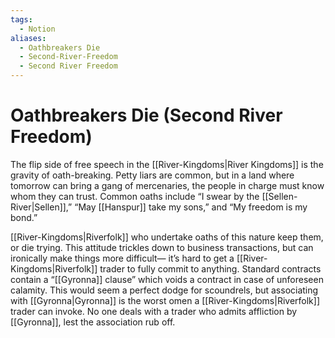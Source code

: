 ```yaml
---
tags:
  - Notion
aliases:
  - Oathbreakers Die
  - Second-River-Freedom
  - Second River Freedom
---
```

# Oathbreakers Die (Second River Freedom)
The flip side of free speech in the [[River-Kingdoms|River Kingdoms]] is the gravity of oath-breaking. Petty liars are common, but in a land where tomorrow can bring a gang of mercenaries, the people in charge must know whom they can trust. Common oaths include “I swear by the [[Sellen-River|Sellen]],” “May [[Hanspur]] take my sons,” and “My freedom is my bond.”

[[River-Kingdoms|Riverfolk]] who undertake oaths of this nature keep them, or die trying. This attitude trickles down to business transactions, but can ironically make things more difficult— it’s hard to get a [[River-Kingdoms|Riverfolk]] trader to fully commit to anything. Standard contracts contain a “[[Gyronna]] clause” which voids a contract in case of unforeseen calamity. This would seem a perfect dodge for scoundrels, but associating with [[Gyronna|Gyronna]] is the worst omen a [[River-Kingdoms|Riverfolk]] trader can invoke. No one deals with a trader who admits affliction by [[Gyronna]], lest the association rub off.